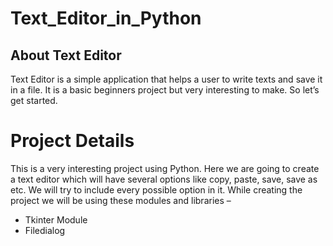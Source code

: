 # Text_Editor_in_Python
## About Text Editor
Text Editor is a simple application that helps a user to write texts and save it in a file. It is a basic beginners project but very interesting to make. So let’s get started.

# Project Details
This is a very interesting project using Python. Here we are going to create a text editor which will have several options like copy, paste, save, save as etc. We will try to include every possible option in it. While creating the project we will be using these modules and libraries –

* Tkinter Module
* Filedialog
